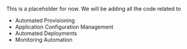 This is a placeholder for now. We will be adding all the code related to
 - Automated Provisioning
 - Application Configuration Management
 - Automated Deployments
 - Monitoring Automation

